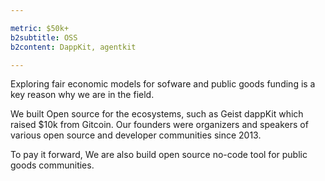 ```yaml
---

metric: $50k+
b2subtitle: OSS
b2content: DappKit, agentkit

---
```


Exploring fair economic models for sofware and public goods funding is a key reason why we are in the field.

We built Open source for the ecosystems, such as Geist dappKit which raised $10k from Gitcoin. Our founders were organizers and speakers of various open source and developer communities since 2013. 

To pay it forward, We are also build open source no-code tool for public goods communities.
